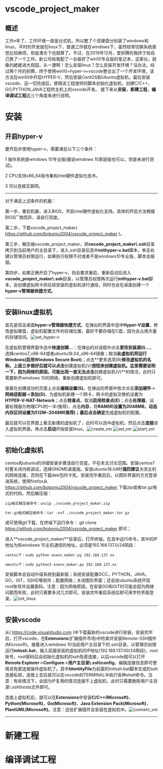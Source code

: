 # vscode_project_maker
## 概述
工作n年了，工作环境一直是台式机，所以整了个双硬盘分别装了windows和linux，平时的开发就在linux下，普通工作就在windows下，虽然经常切换系统感觉比较麻烦，但是凑合下也就算了。不过，在2019年12月，爱折腾的我终于给自己换了一个工作。新公司给我配了一台装好了win10专业版的笔记本，这家伙，就像刘姥姥进大观园，头一遭啊！怎么安装linux？怎么安装开发环境？没办法，经过两个月的折腾，终于使用win10+hyper-v+vscode整合出了一个开发环境，该方法在win10中开启HYPER-V，然后安装CentOS和Ubuntu虚拟机，最后安装vscode，这一切完成后，使用该工程提供的脚本初始化虚拟机，创建C/C++，GO,PYTHON,JAVA工程供主机上的vscode开发。
接下来从**安装**，**新建工程**，**编译调试工程**这三个角度来进行说明。

# 安装
## 开启hyper-v
要开启并使用hyper-v，需要满足以下三个条件：

1 操作系统是windows 10专业版(据说windows 10家庭版也可以，但是未进行测试)。

2 CPU支持x86_64指令集和intel硬件虚拟化技术。

3 可以连接互联网。

--------------------------------------------------------------------------------------------------------------------------------------------
对于满足上述条件的机器：

第一步，重启机器，进入BIOS，开启intel硬件虚拟化支持。具体的开启方法根据BIOS厂商而异，请自行百度。

第二步，下载vscode_project_maker( https://github.com/boboniu2004/vscode_project_maker )。

第三步，解压缩vscode_project_maker，把**vscode_project_maker\\.ssh**目录拷贝到当前用户的主目录下，进入.ssh目录后选中**inithyper-v.bat**脚本，单击右键以管理员权限运行，如果执行权限不对或者不是windows10专业版，脚本会报错。

第四步，如果正确开启了hyper-v，则会要求重启，重新启动后进入**vscode_project_maker\\.ssh**目录，以管理员权限再次运行**inithyper-v.bat**脚本，会创建虚拟网卡供后续安装的虚拟机进行通信，同时也会在桌面创建一个**hyper-v管理器快捷方式**。

--------------------------------------------------------------------------------------------------------------------------------------------


## 安装linux虚拟机
首先是双击桌面**hyper-v管理器快捷方式**，在弹出的界面中选中**Hyper-V设置**，修改虚拟硬盘，虚拟机配置文件的存储位置，最好不要存储在C盘，因为会占用大量的存储空间。![set_hyper-v](https://github.com/boboniu2004/vscode_project_maker/blob/master/picture/set_hyper-v.jpg) 

在虚拟机管理界面中选中**快速创建...**：在弹出的对话框中点击**更改安装源(I)...**，选择centos7_x86-64或者ubuntu18.04_x86-64镜像；取消**此虚拟机将运行Windows(启用Windows Secure Boot)**；点击**更多选项(R)**修改虚拟机的名称。上面三步做好后就可以点击**创建虚拟机(V)**按钮来创建虚拟机。这里需要说明一下，因为网络的原因，可能出现一直无法点击**创建虚拟机(V)**的情况，此时只需要断开windows 10的网络，重新创建虚拟机即可。

接着在创建成功的页面上点击**编辑设置(S)**。在弹出的界面中依次点击**添加硬件**->**网络适配器**->**添加(D)**，为虚拟机新建一个网卡，网卡的虚拟交换机设置为**HYPER-V-NAT-Network**；点击**检查点**，取消**启用检查点(E)**；点击**处理器**，设置处理器为物理CPU的一半(推荐)，点击**内存**，将**RAM(R)**设置为2048MB，动态内存区间设置为512M~2048M(推荐)；最后点击**确定**完成虚拟机的配置。

最后就可以在界面上看见新建的虚拟机了，此时可以选中虚拟机，然后点击**连接**进入虚拟机界面，再点击**启动**开始安装linux。![create_vm](https://github.com/boboniu2004/vscode_project_maker/blob/master/picture/create_vm.jpg) ![set_vm](https://github.com/boboniu2004/vscode_project_maker/blob/master/picture/set_vm.jpg) ![start_vm](https://github.com/boboniu2004/vscode_project_maker/blob/master/picture/start_vm.jpg)

--------------------------------------------------------------------------------------------------------------------------------------------

## 初始化虚拟机
centos和ubuntu的详细安装步骤请自行百度，不在本文讨论范围。安装centos7时要关闭内核调试，选择GNOME桌面版。安装ubuntu18.04时**强烈建议**关闭主机的网络连接，否则在下载deb包时卡死。安装完毕重启后，以图形界面的方式登录进系统，使用firefox从 https://github.com/boboniu2004/vscode_project_maker 下载zip或者tar.gz格式的代码，然后解压缩：

    zip格式解压缩命令：unzip ./vscode_project_maker.zip

    tar.gz格式解压缩命令：tar -xvf ./vscode_project_maker.tar.gz
    
或可使用git下载，在终端下运行命令： git clone https://github.com/boboniu2004/vscode_project_maker 即可；

进入**vscode_project_maker/**目录后，打开终端，在其中运行命令，其中的IP地址为和windows 10主机通信的地址，必须是192.168.137.0/24网段：

    centos下：sudo python osenv_maker.py 192.168.137.xx

    ubuntu下：sudo python3 osenv_maker.py 192.168.137.xx

安装脚本会自动升级系统到最新版；系统安装配置GCC，PYTHON，JAVA，GO，GIT，SSHD等软件；配置网络；关闭图形界面；还会给ubuntu系统开启root账号并设置密码。注意：因为网络原因，在安装GO和GIT时可能会因为网络问题而失败，此时只需要多试几次即可。安装完毕重启系统后即可用字符界面登录。![init_linux](https://github.com/boboniu2004/vscode_project_maker/blob/master/picture/init_linux.jpg)

--------------------------------------------------------------------------------------------------------------------------------------------

## 安装vscode
从( https://code.visualstudio.com )中下载最新的vscode进行安装，安装完毕后，打开vscode，在**Extensions**(扩展插件市场)中检索并安装Remote-SSH插件(Microsoft)。接着进入windows 10当前用户主目录下的.ssh目录，以管理员权限运行**initssh.bat**，输入前面安装的虚拟机的IP地址(192.168.137.00/24网段)，root账号，root密码后会初始化虚拟机的ssh免密连接，以后vscode就可以打开**Remote Explorer**->**Configure**->**用户主目录\\.ssh\\config**，编辑连接信息即可使用该免密连接操作虚拟机了。其中**IdentityFile**为前面的initssh.bat脚本生成的ssh连接私钥，连接上去后就可以在vscode的TERMINAL中执行各种shell命令。注意：有些情况下，会因为IP复用的情况连接不上虚拟机，此时只需要删除用户主目录\\.ssh\\hosts文件即可。

连接上虚拟机后，就可以在**Extensions**中安装**C/C++(Microsoft)**，**Python(Microsoft)**，**Go(Microsoft)**，**Java Extension Pack(Microsoft)**，**PlantUML(Microsoft)**。注意：这些扩展插件会安装在虚拟机中。![connetc_vm](https://github.com/boboniu2004/vscode_project_maker/blob/master/picture/connetc_vm.jpg)

--------------------------------------------------------------------------------------------------------------------------------------------

# 新建工程

# 编译调试工程
